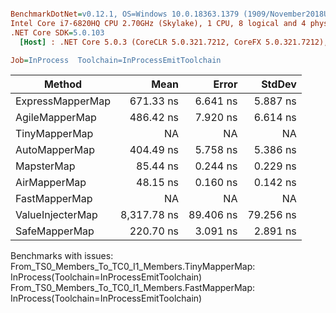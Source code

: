 ``` ini

BenchmarkDotNet=v0.12.1, OS=Windows 10.0.18363.1379 (1909/November2018Update/19H2)
Intel Core i7-6820HQ CPU 2.70GHz (Skylake), 1 CPU, 8 logical and 4 physical cores
.NET Core SDK=5.0.103
  [Host] : .NET Core 5.0.3 (CoreCLR 5.0.321.7212, CoreFX 5.0.321.7212), X64 RyuJIT

Job=InProcess  Toolchain=InProcessEmitToolchain  

```
|           Method |        Mean |     Error |    StdDev |
|----------------- |------------:|----------:|----------:|
| ExpressMapperMap |   671.33 ns |  6.641 ns |  5.887 ns |
|   AgileMapperMap |   486.42 ns |  7.920 ns |  6.614 ns |
|    TinyMapperMap |          NA |        NA |        NA |
|    AutoMapperMap |   404.49 ns |  5.758 ns |  5.386 ns |
|       MapsterMap |    85.44 ns |  0.244 ns |  0.229 ns |
|     AirMapperMap |    48.15 ns |  0.160 ns |  0.142 ns |
|    FastMapperMap |          NA |        NA |        NA |
| ValueInjecterMap | 8,317.78 ns | 89.406 ns | 79.256 ns |
|    SafeMapperMap |   220.70 ns |  3.091 ns |  2.891 ns |

Benchmarks with issues:
  From_TS0_Members_To_TC0_I1_Members.TinyMapperMap: InProcess(Toolchain=InProcessEmitToolchain)
  From_TS0_Members_To_TC0_I1_Members.FastMapperMap: InProcess(Toolchain=InProcessEmitToolchain)
